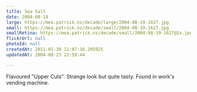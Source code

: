 ```yaml
---
title: Sea Salt
date: 2004-08-19
large: https://mea.patrick.nz/decade/large/2004-08-19-1627.jpg
small: https://mea.patrick.nz/decade/small/2004-08-19-1627.jpg
smallRetina: https://mea.patrick.nz/decade/small/2004-08-19-1627@2x.jpg
flickrUrl: null
photoId: null
createdAt: 2011-01-30 11:07:16.295925
updatedAt: 2004-08-23 22:59:44

---
```

Flavoured "Upper Cuts". Strange look but quite tasty. Found in work's vending machine.
